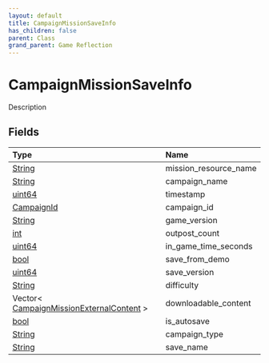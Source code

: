 ```yaml
---
layout: default
title: CampaignMissionSaveInfo
has_children: false
parent: Class
grand_parent: Game Reflection
---
```

# CampaignMissionSaveInfo
Description 

## Fields

| Type | Name |
|:-------------|:--------------|
| [String](/docs/game-reflection/components/string) | mission_resource_name |
| [String](/docs/game-reflection/components/string) | campaign_name |
| [uint64](/docs/game-reflection/components/uint64) | timestamp |
| [CampaignId](/docs/game-reflection/classes/campaign_id) | campaign_id |
| [String](/docs/game-reflection/components/string) | game_version |
| [int](/docs/game-reflection/enums/int) | outpost_count |
| [uint64](/docs/game-reflection/components/uint64) | in_game_time_seconds |
| [bool](/docs/game-reflection/components/bool) | save_from_demo |
| [uint64](/docs/game-reflection/components/uint64) | save_version |
| [String](/docs/game-reflection/components/string) | difficulty |
| Vector< [CampaignMissionExternalContent](/docs/game-reflection/classes/campaign_mission_external_content) > | downloadable_content |
| [bool](/docs/game-reflection/components/bool) | is_autosave |
| [String](/docs/game-reflection/components/string) | campaign_type |
| [String](/docs/game-reflection/components/string) | save_name |

